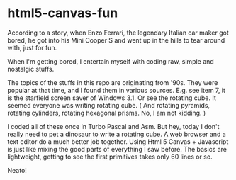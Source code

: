 # html5-canvas-fun

According to a story, when Enzo Ferrari, the legendary Italian car maker got bored, he got into his Mini Cooper S and went up in the hills to tear around with, just for fun.

When I'm getting bored, I entertain myself with coding raw, simple and nostalgic stuffs.

The topics of the stuffs in this repo are originating from '90s. They were popular at that time, and I found them in various sources. E.g. see item 7, it is the starfield screen saver of Windows 3.1. Or see the rotating cube. It seemed everyone was writing rotating cube. ( And rotating pyramids, rotating cylinders, rotating hexagonal prisms. No, I am not kidding. )

I coded all of these once in Turbo Pascal and Asm. But hey, today I don't really need to pet a dinosaur to write a rotating cube. A web browser and a text editor do a much better job together. Using Html 5 Canvas + Javascript is just like mixing the good parts of everything I saw before. The basics are lightweight, getting to see the first primitives takes only 60 lines or so.

Neato!
